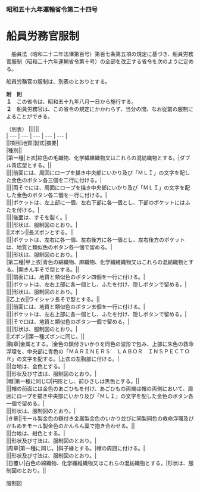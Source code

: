 ### 昭和五十九年運輸省令第二十四号  
# 船員労務官服制  
　船員法（昭和二十二年法律第百号）第百七条第五項の規定に基づき、船員労務官服制（昭和二十六年運輸省令第十号）の全部を改正する省令を次のように定める。  
  
船員労務官の服制は、別表のとおりとする。  
  
**附　則**  
**１**　この省令は、昭和五十九年八月一日から施行する。  
**２**　船員労務官は、この省令の規定にかかわらず、当分の間、なお従前の服制によることができる。  
  
（別表）
||||||  
| --- | --- | --- | --- | --- |  
||項目|地質|製式|摘要|  
|種別||  
|第一種|上衣|紺色の毛織物、化学繊維織物又はこれらの混紡織物とする。|ダブル背広型とする。||  
||||前面には、周囲にロープを描き中央部にいかり及び「ＭＬＩ」の文字を配した金色のボタン各三個を二行に付ける。|  
||||両そでには、周囲にロープを描き中央部にいかり及び「ＭＬＩ」の文字を配した金色のボタン各二個を一行に付ける。|  
||||ポケットは、左上部に一個、左右下部に各一個とし、下部のポケットにはふたを付ける。|  
||||後面は、すそを裂く。|  
||||形状は、服制図のとおり。|  
||ズボン||長ズボンとする。||  
||||ポケットは、左右に各一個、左右後方に各一個とし、左右後方のポケットは、地質と類似色のボタン各一個で留める。|  
||||形状は、服制図のとおり。|  
|第二種|甲上衣|青色の綿織物、麻織物、化学繊維織物又はこれらの混紡織物とする。|開きん半そで型とする。||  
||||前面には、地質と類似色のボタン四個を一行に付ける。|  
||||ポケットは、左右上部に各一個とし、ふたを付け、隠しボタンで留める。|  
||||形状は、服制図のとおり。|  
||乙上衣||ワイシャツ長そで型とする。||  
||||前面には、地質と類似色のボタン五個を一行に付ける。|  
||||ポケットは、左右上部に各一個とし、ふたを付け、隠しボタンで留める。|  
||||そで口は、地質と類似色のボタン一個で留める。|  
||||形状は、服制図のとおり。|  
||ズボン||第一種ズボンに同じ。||  
|胸章|金属とする。|金色の鎖付きいかりを同色の波形で包み、上部に朱色の救命浮環を、中央部に青色の「ＭＡＲＩＮＥＲＳ′　ＬＡＢＯＲ　ＩＮＳＰＥＣＴＯＲ」の文字を配する。|上衣の左胸部に付ける。|  
|||台地は、金色とする。|  
|||形状及び寸法は、服制図のとおり。|  
|帽|第一種に同じ□|円形とし、前ひさしは黒色とする。||  
|||帽の前面には金色のあごひもを付け、あごひもの両端は帽の両側において、周囲にロープを描き中央部にいかり及び「ＭＬＩ」の文字を配した金色のボタン各一個で留める。|  
|||形状は、服制図のとおり。|  
|き章||モール製金色の鎖付き金属製金色のいかり並びに同製同色の救命浮環及びかもめをモール製金色のかんらん葉で抱き合わせる。||  
|||台地は、紺色とする。|  
|||形状及び寸法は、服制図のとおり。|  
|周章|第一種に同じ。|斜子縁とする。|帽の周囲に付ける。|  
|||形状及び寸法は、服制図のとおり。|  
|日覆い|白色の綿織物、化学繊維織物又はこれらの混紡織物とする。|形状は、服制図のとおり。||  
  
服制図